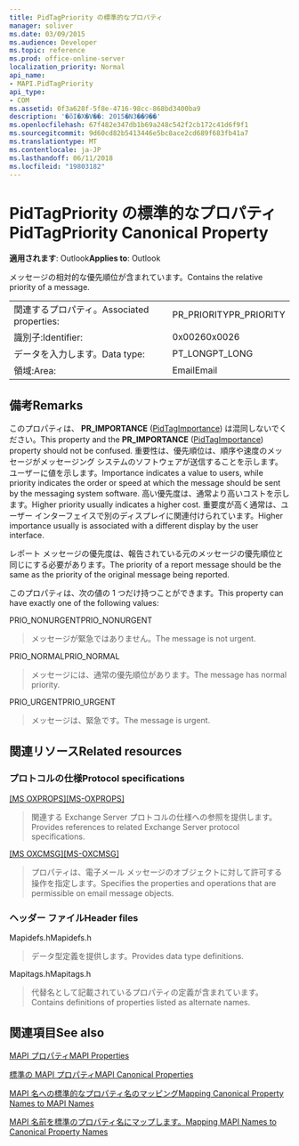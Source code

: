 ```yaml
---
title: PidTagPriority の標準的なプロパティ
manager: soliver
ms.date: 03/09/2015
ms.audience: Developer
ms.topic: reference
ms.prod: office-online-server
localization_priority: Normal
api_name:
- MAPI.PidTagPriority
api_type:
- COM
ms.assetid: 0f3a628f-5f8e-4716-98cc-868bd3400ba9
description: '�ŏI�X�V��: 2015�N3��9��'
ms.openlocfilehash: 67f482e347db1b69a248c542f2cb172c41d6f9f1
ms.sourcegitcommit: 9d60cd82b5413446e5bc8ace2cd689f683fb41a7
ms.translationtype: MT
ms.contentlocale: ja-JP
ms.lasthandoff: 06/11/2018
ms.locfileid: "19803182"
---
```

# <a name="pidtagpriority-canonical-property"></a><span data-ttu-id="ac5ae-103">PidTagPriority の標準的なプロパティ</span><span class="sxs-lookup"><span data-stu-id="ac5ae-103">PidTagPriority Canonical Property</span></span>

  
  
<span data-ttu-id="ac5ae-104">**適用されます**: Outlook</span><span class="sxs-lookup"><span data-stu-id="ac5ae-104">**Applies to**: Outlook</span></span> 
  
<span data-ttu-id="ac5ae-105">メッセージの相対的な優先順位が含まれています。</span><span class="sxs-lookup"><span data-stu-id="ac5ae-105">Contains the relative priority of a message.</span></span>
  
|||
|:-----|:-----|
|<span data-ttu-id="ac5ae-106">関連するプロパティ。</span><span class="sxs-lookup"><span data-stu-id="ac5ae-106">Associated properties:</span></span>  <br/> |<span data-ttu-id="ac5ae-107">PR_PRIORITY</span><span class="sxs-lookup"><span data-stu-id="ac5ae-107">PR_PRIORITY</span></span>  <br/> |
|<span data-ttu-id="ac5ae-108">識別子:</span><span class="sxs-lookup"><span data-stu-id="ac5ae-108">Identifier:</span></span>  <br/> |<span data-ttu-id="ac5ae-109">0x0026</span><span class="sxs-lookup"><span data-stu-id="ac5ae-109">0x0026</span></span>  <br/> |
|<span data-ttu-id="ac5ae-110">データを入力します。</span><span class="sxs-lookup"><span data-stu-id="ac5ae-110">Data type:</span></span>  <br/> |<span data-ttu-id="ac5ae-111">PT_LONG</span><span class="sxs-lookup"><span data-stu-id="ac5ae-111">PT_LONG</span></span>  <br/> |
|<span data-ttu-id="ac5ae-112">領域:</span><span class="sxs-lookup"><span data-stu-id="ac5ae-112">Area:</span></span>  <br/> |<span data-ttu-id="ac5ae-113">Email</span><span class="sxs-lookup"><span data-stu-id="ac5ae-113">Email</span></span>  <br/> |
   
## <a name="remarks"></a><span data-ttu-id="ac5ae-114">備考</span><span class="sxs-lookup"><span data-stu-id="ac5ae-114">Remarks</span></span>

<span data-ttu-id="ac5ae-115">このプロパティは、 **PR_IMPORTANCE** ([PidTagImportance](pidtagimportance-canonical-property.md)) は混同しないでください。</span><span class="sxs-lookup"><span data-stu-id="ac5ae-115">This property and the **PR_IMPORTANCE** ([PidTagImportance](pidtagimportance-canonical-property.md)) property should not be confused.</span></span> <span data-ttu-id="ac5ae-116">重要性は、優先順位は、順序や速度のメッセージがメッセージング システムのソフトウェアが送信することを示します。 ユーザーに値を示します。</span><span class="sxs-lookup"><span data-stu-id="ac5ae-116">Importance indicates a value to users, while priority indicates the order or speed at which the message should be sent by the messaging system software.</span></span> <span data-ttu-id="ac5ae-117">高い優先度は、通常より高いコストを示します。</span><span class="sxs-lookup"><span data-stu-id="ac5ae-117">Higher priority usually indicates a higher cost.</span></span> <span data-ttu-id="ac5ae-118">重要度が高く通常は、ユーザー インターフェイスで別のディスプレイに関連付けられています。</span><span class="sxs-lookup"><span data-stu-id="ac5ae-118">Higher importance usually is associated with a different display by the user interface.</span></span>
  
<span data-ttu-id="ac5ae-119">レポート メッセージの優先度は、報告されている元のメッセージの優先順位と同じにする必要があります。</span><span class="sxs-lookup"><span data-stu-id="ac5ae-119">The priority of a report message should be the same as the priority of the original message being reported.</span></span>
  
<span data-ttu-id="ac5ae-120">このプロパティは、次の値の 1 つだけ持つことができます。</span><span class="sxs-lookup"><span data-stu-id="ac5ae-120">This property can have exactly one of the following values:</span></span>
  
<span data-ttu-id="ac5ae-121">PRIO_NONURGENT</span><span class="sxs-lookup"><span data-stu-id="ac5ae-121">PRIO_NONURGENT</span></span> 
  
> <span data-ttu-id="ac5ae-122">メッセージが緊急ではありません。</span><span class="sxs-lookup"><span data-stu-id="ac5ae-122">The message is not urgent.</span></span>
    
<span data-ttu-id="ac5ae-123">PRIO_NORMAL</span><span class="sxs-lookup"><span data-stu-id="ac5ae-123">PRIO_NORMAL</span></span> 
  
> <span data-ttu-id="ac5ae-124">メッセージには、通常の優先順位があります。</span><span class="sxs-lookup"><span data-stu-id="ac5ae-124">The message has normal priority.</span></span>
    
<span data-ttu-id="ac5ae-125">PRIO_URGENT</span><span class="sxs-lookup"><span data-stu-id="ac5ae-125">PRIO_URGENT</span></span> 
  
> <span data-ttu-id="ac5ae-126">メッセージは、緊急です。</span><span class="sxs-lookup"><span data-stu-id="ac5ae-126">The message is urgent.</span></span>
    
## <a name="related-resources"></a><span data-ttu-id="ac5ae-127">関連リソース</span><span class="sxs-lookup"><span data-stu-id="ac5ae-127">Related resources</span></span>

### <a name="protocol-specifications"></a><span data-ttu-id="ac5ae-128">プロトコルの仕様</span><span class="sxs-lookup"><span data-stu-id="ac5ae-128">Protocol specifications</span></span>

<span data-ttu-id="ac5ae-129">[[MS OXPROPS]](http://msdn.microsoft.com/library/f6ab1613-aefe-447d-a49c-18217230b148%28Office.15%29.aspx)</span><span class="sxs-lookup"><span data-stu-id="ac5ae-129">[[MS-OXPROPS]](http://msdn.microsoft.com/library/f6ab1613-aefe-447d-a49c-18217230b148%28Office.15%29.aspx)</span></span>
  
> <span data-ttu-id="ac5ae-130">関連する Exchange Server プロトコルの仕様への参照を提供します。</span><span class="sxs-lookup"><span data-stu-id="ac5ae-130">Provides references to related Exchange Server protocol specifications.</span></span>
    
<span data-ttu-id="ac5ae-131">[[MS OXCMSG]](http://msdn.microsoft.com/library/7fd7ec40-deec-4c06-9493-1bc06b349682%28Office.15%29.aspx)</span><span class="sxs-lookup"><span data-stu-id="ac5ae-131">[[MS-OXCMSG]](http://msdn.microsoft.com/library/7fd7ec40-deec-4c06-9493-1bc06b349682%28Office.15%29.aspx)</span></span>
  
> <span data-ttu-id="ac5ae-132">プロパティは、電子メール メッセージのオブジェクトに対して許可する操作を指定します。</span><span class="sxs-lookup"><span data-stu-id="ac5ae-132">Specifies the properties and operations that are permissible on email message objects.</span></span>
    
### <a name="header-files"></a><span data-ttu-id="ac5ae-133">ヘッダー ファイル</span><span class="sxs-lookup"><span data-stu-id="ac5ae-133">Header files</span></span>

<span data-ttu-id="ac5ae-134">Mapidefs.h</span><span class="sxs-lookup"><span data-stu-id="ac5ae-134">Mapidefs.h</span></span>
  
> <span data-ttu-id="ac5ae-135">データ型定義を提供します。</span><span class="sxs-lookup"><span data-stu-id="ac5ae-135">Provides data type definitions.</span></span>
    
<span data-ttu-id="ac5ae-136">Mapitags.h</span><span class="sxs-lookup"><span data-stu-id="ac5ae-136">Mapitags.h</span></span>
  
> <span data-ttu-id="ac5ae-137">代替名として記載されているプロパティの定義が含まれています。</span><span class="sxs-lookup"><span data-stu-id="ac5ae-137">Contains definitions of properties listed as alternate names.</span></span>
    
## <a name="see-also"></a><span data-ttu-id="ac5ae-138">関連項目</span><span class="sxs-lookup"><span data-stu-id="ac5ae-138">See also</span></span>



[<span data-ttu-id="ac5ae-139">MAPI プロパティ</span><span class="sxs-lookup"><span data-stu-id="ac5ae-139">MAPI Properties</span></span>](mapi-properties.md)
  
[<span data-ttu-id="ac5ae-140">標準の MAPI プロパティ</span><span class="sxs-lookup"><span data-stu-id="ac5ae-140">MAPI Canonical Properties</span></span>](mapi-canonical-properties.md)
  
[<span data-ttu-id="ac5ae-141">MAPI 名への標準的なプロパティ名のマッピング</span><span class="sxs-lookup"><span data-stu-id="ac5ae-141">Mapping Canonical Property Names to MAPI Names</span></span>](mapping-canonical-property-names-to-mapi-names.md)
  
[<span data-ttu-id="ac5ae-142">MAPI 名前を標準のプロパティ名にマップします。</span><span class="sxs-lookup"><span data-stu-id="ac5ae-142">Mapping MAPI Names to Canonical Property Names</span></span>](mapping-mapi-names-to-canonical-property-names.md)


